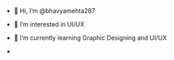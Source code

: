 - 👋 Hi, I’m @bhavyamehta287
- 👀 I’m interested in UI/UX
- 🌱 I’m currently learning Graphic Designing and UI/UX

-

<!---
bhavyamehta287/bhavyamehta287 is a ✨ special ✨ repository because its `README.md` (this file) appears on your GitHub profile.
You can click the Preview link to take a look at your changes.
--->
